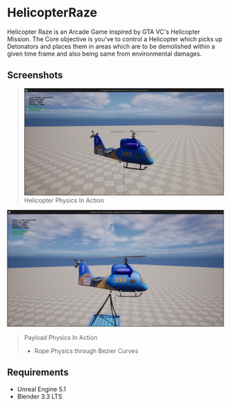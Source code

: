 # HelicopterRaze

Helicopter Raze is an Arcade Game inspired by GTA VC's Helicopter Mission.
The Core objective is you've to control a Helicopter which picks up Detonators and places them in areas which are to be demolished within
a given time frame and also being same from environmental damages.

## Screenshots

>![Helicopter Physics](./Screenshots/Preview_01.png)
> Helicopter Physics In Action


![Payload Physics](./Screenshots/Preview_02.png)
> Payload Physics In Action
> - Rope Physics through Bezier Curves

## Requirements

- Unreal Engine 5.1
- Blender 3.3 LTS
